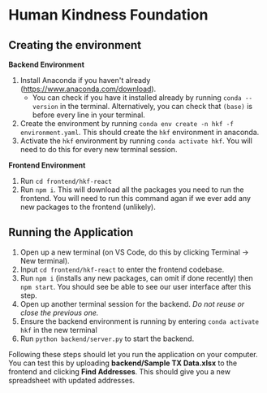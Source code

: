 # Human Kindness Foundation

## Creating the environment

**Backend Environment**
1. Install Anaconda if you haven't already (https://www.anaconda.com/download).
    - You can check if you have it installed already by running `conda --version` in the terminal. Alternatively, you can check that `(base)` is before every line in your terminal.
2. Create the environment by running `conda env create -n hkf -f environment.yaml`. This should create the `hkf` environment in anaconda.
3. Activate the `hkf` environment by running `conda activate hkf`. You will need to do this for every new terminal session.

**Frontend Environment**
1. Run `cd frontend/hkf-react`
2. Run `npm i`. This will download all the packages you need to run the frontend. You will need to run this command agan if we ever add any new packages to the frontend (unlikely).

## Running the Application

1. Open up a new terminal (on VS Code, do this by clicking Terminal &rarr; New terminal).
2. Input `cd frontend/hkf-react` to enter the frontend codebase.
3. Run `npm i` (installs any new packages, can omit if done recently) then `npm start`. You should see be able to see our user interface after this step.
4. Open up another terminal session for the backend. *Do not reuse or close the previous one.*
5. Ensure the backend environment is running by entering `conda activate hkf` in the new terminal
6. Run `python backend/server.py` to start the backend.

Following these steps should let you run the application on your computer. You can test this by uploading **backend/Sample TX Data.xlsx** to the frontend and clicking **Find Addresses**. This should give you a new spreadsheet with updated addresses.